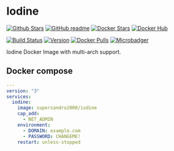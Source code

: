 # Iodine

[![Github Stars](https://img.shields.io/github/stars/supersandro2000/docker-images.svg?maxAge=43200&label=Github%20Stars)](https://github.com/SuperSandro2000/docker-images)
[![GitHub readme](https://img.shields.io/badge/GitHub-readme-blue.svg)](https://github.com/SuperSandro2000/docker-images/blob/master/iodine/README.md)
[![Docker Stars](https://img.shields.io/docker/stars/supersandro2000/iodine.svg?label=Docker%20Stars&maxAge=43200)](https://hub.docker.com/r/supersandro2000/iodine/)
[![Docker Hub](https://img.shields.io/badge/Docker-hub-blue.svg)](https://hub.docker.com/r/supersandro2000/iodine/)

[![Build Status](https://img.shields.io/travis/SuperSandro2000/docker-images.svg?maxAge=43200)](https://travis-ci.org/SuperSandro2000/docker-images)
[![Version](https://img.shields.io/docker/v/supersandro2000/iodine.svg?label=Version&sort=date&maxAge=43200)](https://hub.docker.com/r/supersandro2000/iodine/)
[![Docker Pulls](https://img.shields.io/docker/pulls/supersandro2000/iodine.svg?label=Docker%20Pulls&maxAge=43200)](https://hub.docker.com/r/supersandro2000/iodine/)
[![Microbadger](https://images.microbadger.com/badges/image/supersandro2000/iodine.svg)](https://microbadger.com/images/supersandro2000/iodine)

Iodine Docker Image with multi-arch support.

## Docker compose

````yaml
---
version: "3"
services:
  iodine:
    image: supersandro2000/iodine
    cap_add:
      - NET_ADMIN
    environment:
      - DOMAIN: example.com
      - PASSWORD: CHANGEME!
    restart: unless-stopped
````
